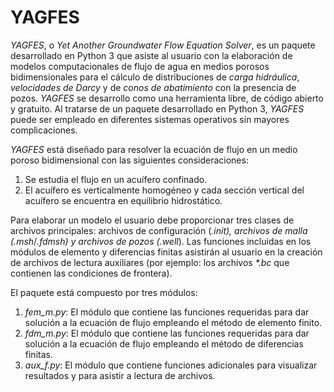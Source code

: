 # YAGFES
<em>YAGFES</em>, o <em>Yet Another Groundwater Flow Equation Solver</em>, es un paquete desarrollado en Python 3 que asiste al usuario con la elaboración de modelos computacionales de flujo de agua en medios porosos bidimensionales para el cálculo de distribuciones de <em>carga hidráulica</em>, <em>velocidades de Darcy</em> y de <em>conos de abatimiento</em> con la presencia de pozos. <em>YAGFES</em> se desarrollo como una herramienta libre, de código abierto y gratuito. Al tratarse de un paquete desarrollado en Python 3, <em>YAGFES</em> puede ser empleado en diferentes sistemas operativos sin mayores complicaciones.

<em>YAGFES</em> está diseñado para resolver la ecuación de flujo en un medio poroso bidimensional con las siguientes consideraciones:
<ol>
<li> Se estudia el flujo en un acuífero confinado.</li>
<li> El acuífero es verticalmente homogéneo y cada sección vertical del acuífero se encuentra en equilibrio hidrostático.</li>
</ol>

Para elaborar un modelo el usuario debe proporcionar tres clases de archivos principales: archivos de configuración (<em>*.init</em>), archivos de malla (<em>*.msh</em>/<em>*.fdmsh</em>) y archivos de pozos (<em>*.well</em>). Las funciones incluidas en los módulos de elemento y diferencias finitas asistirán al usuario en la creación de archivos de lectura auxiliares (por ejemplo: los archivos <em>*.bc</em> que contienen las condiciones de frontera).

El paquete está compuesto por tres módulos:
<ol>
<li><em>fem_m.py</em>: El módulo que contiene las funciones requeridas para dar solución a la ecuación de flujo empleando el método de elemento finito.</li>
<li><em>fdm_m.py</em>: El módulo que contiene las funciones requeridas para dar solución a la ecuación de flujo empleando el método de diferencias finitas.</li>
<li><em>aux_f.py</em>: El módulo que contiene funciones adicionales para visualizar resultados y para asistir a lectura de archivos.</li>
</ol>
